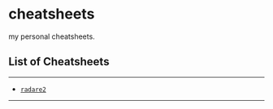 # cheatsheets

my personal cheatsheets.

## List of Cheatsheets

---

- [`radare2`](blob/main/radare2.md)

---